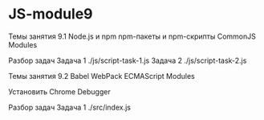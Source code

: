 # JS-module9

Темы занятия 9.1
Node.js и npm
npm-пакеты и npm-скрипты
CommonJS Modules

Разбор задач
Задача 1 ./js/script-task-1.js
Задача 2 ./js/script-task-2.js

Темы занятия 9.2
Babel
WebPack
ECMAScript Modules

Установить Chrome Debugger

Разбор задач
Задача 1 ./src/index.js

